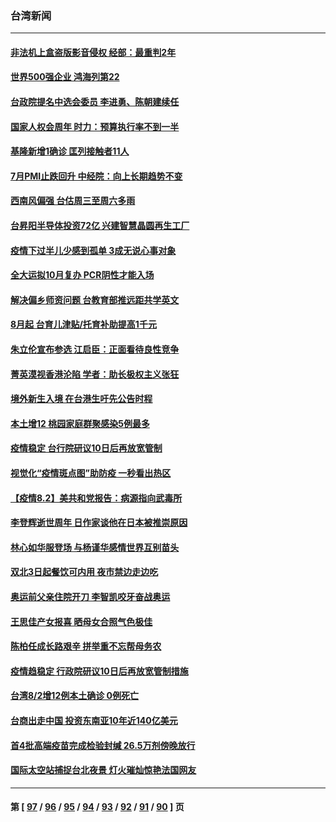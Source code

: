 ### 台湾新闻
---
#### [非法机上盒盗版影音侵权 经部：最重判2年](../../pages/ncid1349361/n13133337.md) 
#### [世界500强企业 鸿海列第22](../../pages/ncid1349361/n13133231.md) 
#### [台政院提名中选会委员 李进勇、陈朝建续任](../../pages/ncid1349361/n13133322.md) 
#### [国家人权会周年 时力：预算执行率不到一半](../../pages/ncid1349361/n13133343.md) 
#### [基隆新增1确诊  匡列接触者11人](../../pages/ncid1349361/n13133153.md) 
#### [7月PMI止跌回升 中经院：向上长期趋势不变](../../pages/ncid1349361/n13133133.md) 
#### [西南风偏强 台估周三至周六多雨](../../pages/ncid1349361/n13133227.md) 
#### [台昇阳半导体投资72亿 兴建智慧晶圆再生工厂](../../pages/ncid1349361/n13133128.md) 
#### [疫情下过半儿少感到孤单 3成无说心事对象](../../pages/ncid1349361/n13133345.md) 
#### [全大运拟10月复办 PCR阴性才能入场](../../pages/ncid1349361/n13133348.md) 
#### [解决偏乡师资问题 台教育部推远距共学英文](../../pages/ncid1349361/n13133229.md) 
#### [8月起 台育儿津贴/托育补助提高1千元](../../pages/ncid1349361/n13133235.md) 
#### [朱立伦宣布参选 江启臣：正面看待良性竞争](../../pages/ncid1349361/n13133268.md) 
#### [菁英漠视香港沦陷 学者：助长极权主义张狂](../../pages/ncid1349361/n13133270.md) 
#### [境外新生入境 在台港生吁先公告时程](../../pages/ncid1349361/n13133279.md) 
#### [本土增12 桃园家庭群聚感染5例最多](../../pages/ncid1349361/n13133281.md) 
#### [疫情稳定 台行院研议10日后再放宽管制](../../pages/ncid1349361/n13133283.md) 
#### [视觉化“疫情斑点图”助防疫 一秒看出热区](../../pages/ncid1349361/n13133286.md) 
#### [【疫情8.2】美共和党报告：病源指向武毒所](../../pages/ncid1349361/n13132833.md) 
#### [李登辉逝世周年 日作家谈他在日本被推崇原因](../../pages/ncid1349361/n13132200.md) 
#### [林心如华服登场 与杨谨华感情世界互别苗头](../../pages/ncid1349361/n13132948.md) 
#### [双北3日起餐饮可内用 夜市禁边走边吃](../../pages/ncid1349361/n13132893.md) 
#### [奥运前父亲住院开刀 李智凯咬牙奋战奥运](../../pages/ncid1349361/n13132834.md) 
#### [王思佳产女报喜 晒母女合照气色极佳](../../pages/ncid1349361/n13132312.md) 
#### [陈柏任成长路艰辛 拼举重不忘帮母务农](../../pages/ncid1349361/n13132228.md) 
#### [疫情趋稳定 行政院研议10日后再放宽管制措施](../../pages/ncid1349361/n13132648.md) 
#### [台湾8/2增12例本土确诊 0例死亡](../../pages/ncid1349361/n13132592.md) 
#### [台商出走中国 投资东南亚10年近140亿美元](../../pages/ncid1349361/n13132272.md) 
#### [首4批高端疫苗完成检验封缄 26.5万剂傍晚放行](../../pages/ncid1349361/n13132225.md) 
#### [国际太空站捕捉台北夜景 灯火璀灿惊艳法国网友](../../pages/ncid1349361/n13132048.md) 

---
#### 第 [ [97](./97.md) / [96](./96.md) / [95](./95.md) / [94](./94.md) / [93](./93.md) / [92](./92.md) / [91](./91.md) / [90](./90.md) ] 页
